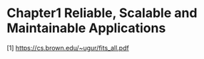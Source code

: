 # Chapter1 Reliable, Scalable and Maintainable Applications

[1] https://cs.brown.edu/~ugur/fits_all.pdf
